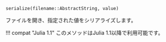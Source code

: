 ```
serialize(filename::AbstractString, value)
```

ファイルを開き、指定された値をシリアライズします。

!!! compat "Julia 1.1"
    このメソッドはJulia 1.1以降で利用可能です。

